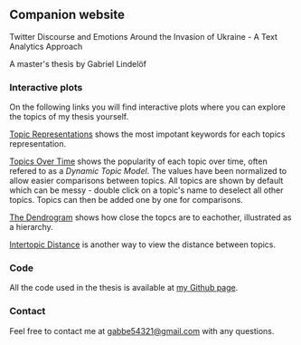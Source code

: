 ## Companion website
Twitter Discourse and Emotions Around the Invasion of Ukraine - A Text Analytics Approach

A master's thesis by Gabriel Lindelöf

### Interactive plots
On the following links you will find interactive plots where you can explore the topics of my thesis yourself. 

[Topic Representations](https://htmlpreview.github.io/?https://github.com/GabrielLindelof/master_thesis_ukraine_invasion/blob/companion_website/topic_representations.html) shows the most impotant keywords for each topics representation. 

[Topics Over Time](https://htmlpreview.github.io/?https://github.com/GabrielLindelof/master_thesis_ukraine_invasion/blob/companion_website/topics_over_time.html) shows the popularity of each topic over time, often refered to as a _Dynamic Topic Model_. The values have been normalized to allow easier comparisons between topics. All topics are shown by default which can be messy - double click on a topic's name to deselect all other topics. Topics can then be added one by one for comparisons. 


[The Dendrogram](https://htmlpreview.github.io/?https://github.com/GabrielLindelof/master_thesis_ukraine_invasion/blob/companion_website/dendrogram.html) shows how close the topcs are to eachother, illustrated as a hierarchy. 

[Intertopic Distance](https://htmlpreview.github.io/?https://github.com/GabrielLindelof/master_thesis_ukraine_invasion/blob/companion_website/intertopic_distance.html) is another way to view the distance between topics.  

### Code
All the code used in the thesis is available at [my Github page](https://github.com/GabrielLindelof/master_thesis_ukraine_invasion).

### Contact
Feel free to contact me at gabbe54321@gmail.com with any questions. 


